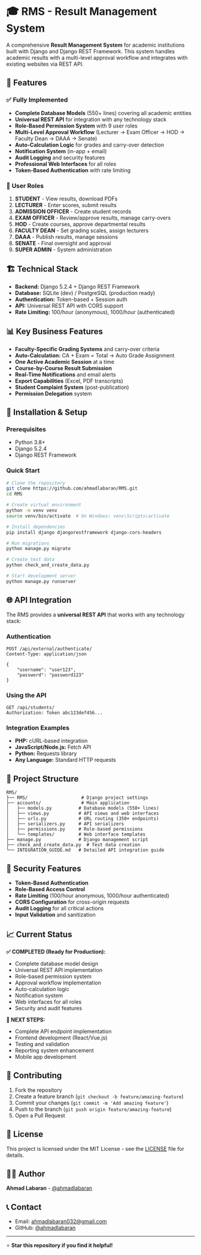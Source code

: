 # 🎓 RMS - Result Management System

A comprehensive **Result Management System** for academic institutions built with Django and Django REST Framework. This system handles academic results with a multi-level approval workflow and integrates with existing websites via REST API.

## 🚀 Features

### ✅ **Fully Implemented**
- **Complete Database Models** (550+ lines) covering all academic entities
- **Universal REST API** for integration with any technology stack
- **Role-Based Permission System** with 9 user roles
- **Multi-Level Approval Workflow** (Lecturer → Exam Officer → HOD → Faculty Dean → DAAA → Senate)
- **Auto-Calculation Logic** for grades and carry-over detection
- **Notification System** (in-app + email)
- **Audit Logging** and security features
- **Professional Web Interfaces** for all roles
- **Token-Based Authentication** with rate limiting

### 🎯 **User Roles**
1. **STUDENT** - View results, download PDFs
2. **LECTURER** - Enter scores, submit results
3. **ADMISSION OFFICER** - Create student records
4. **EXAM OFFICER** - Review/approve results, manage carry-overs
5. **HOD** - Create courses, approve departmental results
6. **FACULTY DEAN** - Set grading scales, assign lecturers
7. **DAAA** - Publish results, manage sessions
8. **SENATE** - Final oversight and approval
9. **SUPER ADMIN** - System administration

## 🏗️ **Technical Stack**

- **Backend:** Django 5.2.4 + Django REST Framework
- **Database:** SQLite (dev) / PostgreSQL (production ready)
- **Authentication:** Token-based + Session auth
- **API:** Universal REST API with CORS support
- **Rate Limiting:** 100/hour (anonymous), 1000/hour (authenticated)

## 📊 **Key Business Features**

- **Faculty-Specific Grading Systems** and carry-over criteria
- **Auto-Calculation:** CA + Exam = Total → Auto Grade Assignment
- **One Active Academic Session** at a time
- **Course-by-Course Result Submission**
- **Real-Time Notifications** and email alerts
- **Export Capabilities** (Excel, PDF transcripts)
- **Student Complaint System** (post-publication)
- **Permission Delegation** system

## 🔧 **Installation & Setup**

### Prerequisites
- Python 3.8+
- Django 5.2.4
- Django REST Framework

### Quick Start
```bash
# Clone the repository
git clone https://github.com/ahmadlabaran/RMS.git
cd RMS

# Create virtual environment
python -m venv venv
source venv/bin/activate  # On Windows: venv\Scripts\activate

# Install dependencies
pip install django djangorestframework django-cors-headers

# Run migrations
python manage.py migrate

# Create test data
python check_and_create_data.py

# Start development server
python manage.py runserver
```

## 🌐 **API Integration**

The RMS provides a **universal REST API** that works with any technology stack:

### Authentication
```http
POST /api/external/authenticate/
Content-Type: application/json

{
    "username": "user123",
    "password": "password123"
}
```

### Using the API
```http
GET /api/students/
Authorization: Token abc123def456...
```

### Integration Examples
- **PHP:** cURL-based integration
- **JavaScript/Node.js:** Fetch API
- **Python:** Requests library
- **Any Language:** Standard HTTP requests

## 📁 **Project Structure**

```
RMS/
├── RMS/                    # Django project settings
├── accounts/               # Main application
│   ├── models.py          # Database models (550+ lines)
│   ├── views.py           # API views and web interfaces
│   ├── urls.py            # URL routing (350+ endpoints)
│   ├── serializers.py     # API serializers
│   ├── permissions.py     # Role-based permissions
│   └── templates/         # Web interface templates
├── manage.py              # Django management script
├── check_and_create_data.py  # Test data creation
└── INTEGRATION_GUIDE.md   # Detailed API integration guide
```

## 🔐 **Security Features**

- **Token-Based Authentication**
- **Role-Based Access Control**
- **Rate Limiting** (100/hour anonymous, 1000/hour authenticated)
- **CORS Configuration** for cross-origin requests
- **Audit Logging** for all critical actions
- **Input Validation** and sanitization

## 📈 **Current Status**

**✅ COMPLETED (Ready for Production):**
- Complete database model design
- Universal REST API implementation
- Role-based permission system
- Approval workflow implementation
- Auto-calculation logic
- Notification system
- Web interfaces for all roles
- Security and audit features

**🚧 NEXT STEPS:**
- Complete API endpoint implementation
- Frontend development (React/Vue.js)
- Testing and validation
- Reporting system enhancement
- Mobile app development

## 🤝 **Contributing**

1. Fork the repository
2. Create a feature branch (`git checkout -b feature/amazing-feature`)
3. Commit your changes (`git commit -m 'Add amazing feature'`)
4. Push to the branch (`git push origin feature/amazing-feature`)
5. Open a Pull Request

## 📄 **License**

This project is licensed under the MIT License - see the [LICENSE](LICENSE) file for details.

## 👨‍💻 **Author**

**Ahmad Labaran** - [@ahmadlabaran](https://github.com/ahmadlabaran)

## 📞 **Contact**

- Email: ahmadlabaran032@gmail.com
- GitHub: [@ahmadlabaran](https://github.com/ahmadlabaran)

---

⭐ **Star this repository if you find it helpful!**
